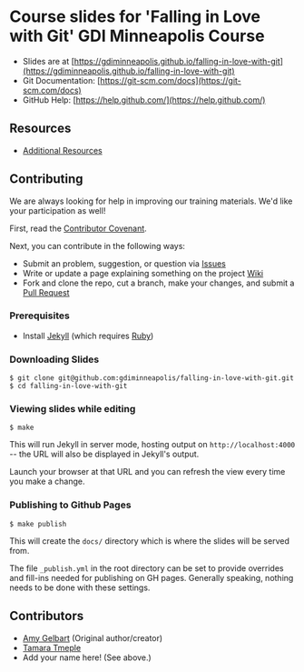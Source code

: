 # Course slides for 'Falling in Love with Git' GDI Minneapolis Course

* Slides are at [https://gdiminneapolis.github.io/falling-in-love-with-git](https://gdiminneapolis.github.io/falling-in-love-with-git)
* Git Documentation: [https://git-scm.com/docs](https://git-scm.com/docs)
* GitHub Help: [https://help.github.com/](https://help.github.com/)

## Resources

* [Additional Resources](resources.md)

## Contributing

We are always looking for help in improving our training materials. We'd like your participation as well!

First, read the [Contributor Covenant](CONTRIBUTOR_COVENANT.md).

Next, you can contribute in the following ways:

* Submit an problem, suggestion, or question via [Issues](https://github.com/gdiminneapolis/falling-in-love-with-git/issues)
* Write or update a page explaining something on the project [Wiki](https://github.com/gdiminneapolis/falling-in-love-with-git/wiki)
* Fork and clone the repo, cut a branch, make your changes, and submit a [Pull Request](https://github.com/gdiminneapolis/falling-in-love-with-git/pulls)

### Prerequisites

* Install [Jekyll](https://jekyllrb.com) (which requires [Ruby](http://ruby-lang.org))

### Downloading Slides

    $ git clone git@github.com:gdiminneapolis/falling-in-love-with-git.git
    $ cd falling-in-love-with-git

### Viewing slides while editing

    $ make

This will run Jekyll in server mode, hosting output on `http://localhost:4000` -- the URL will also be displayed in Jekyll's output.

Launch your browser at that URL and you can refresh the view every time you make a change.

### Publishing to Github Pages

    $ make publish

This will create the `docs/` directory which is where the slides will
be served from.

The file `_publish.yml` in the root directory can be set to provide overrides and fill-ins needed for publishing on GH pages. Generally speaking, nothing needs to be done with these settings.

## Contributors

* [Amy Gelbart](https://twitter.com/amlyhamm) (Original author/creator)
* [Tamara Tmeple](https://github.com/tamouse)
* Add your name here! (See above.)
